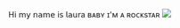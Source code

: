 H𝗂 𝗆𝗒 𝗇𝖺𝗆𝖾 𝗂𝗌 𝗅𝖺𝗎𝗋a
ʙᴀʙʏ ɪ'ᴍ ᴀ ʀᴏᴄᴋsᴛᴀʀ
![](https://media1.tenor.com/m/wEzkZdgLefcAAAAC/blackpink-lisa-rockstar-lisa.gif)

